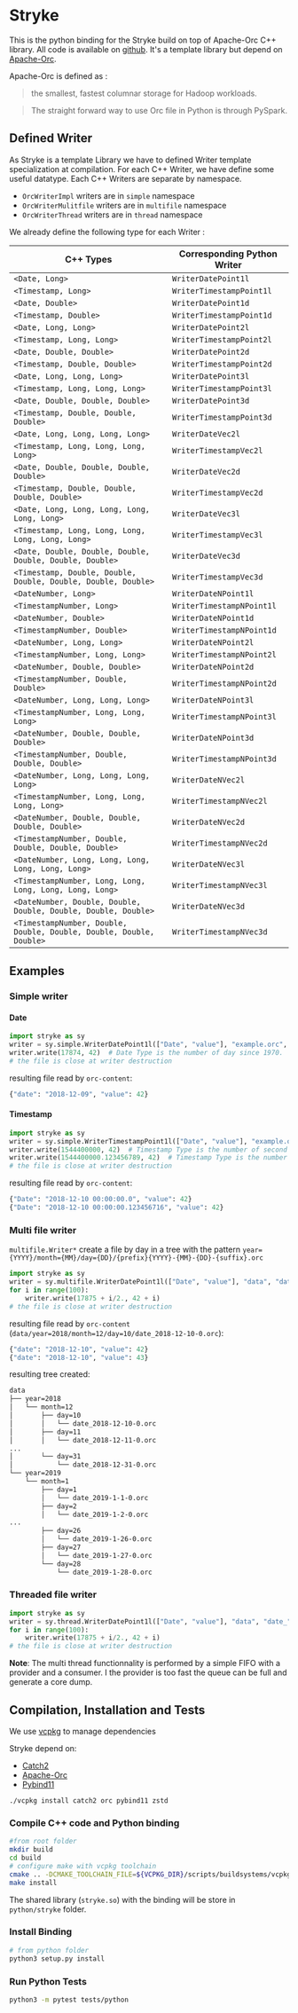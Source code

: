 # Stryke

This is the python binding for the Stryke build on top of Apache-Orc C++ library. All code is available on [github](https://github.com/edmBernard/Stryke). It's a template library but depend on [Apache-Orc](https://orc.apache.org/).

Apache-Orc is defined as :
> the smallest, fastest columnar storage for Hadoop workloads.

> The straight forward way to use Orc file in Python is through PySpark.

## Defined Writer

As Stryke is a template Library we have to defined Writer template specialization at compilation.
For each C++ Writer, we have define some useful datatype. Each C++ Writers are separate by namespace.
* `OrcWriterImpl` writers are in `simple` namespace
* `OrcWriterMulitfile` writers are in `multifile` namespace
* `OrcWriterThread` writers are in `thread` namespace

We already define the following type for each Writer :

| C++ Types | Corresponding Python Writer |
|--|--|
| `<Date, Long>` | `WriterDatePoint1l` |
| `<Timestamp, Long>` | `WriterTimestampPoint1l` |
| `<Date, Double>` | `WriterDatePoint1d` |
| `<Timestamp, Double>` | `WriterTimestampPoint1d` |
| `<Date, Long, Long>` | `WriterDatePoint2l` |
| `<Timestamp, Long, Long>` | `WriterTimestampPoint2l` |
| `<Date, Double, Double>` | `WriterDatePoint2d` |
| `<Timestamp, Double, Double>` | `WriterTimestampPoint2d` |
| `<Date, Long, Long, Long>` | `WriterDatePoint3l` |
| `<Timestamp, Long, Long, Long>` | `WriterTimestampPoint3l` |
| `<Date, Double, Double, Double>` | `WriterDatePoint3d` |
| `<Timestamp, Double, Double, Double>` | `WriterTimestampPoint3d` |
| `<Date, Long, Long, Long, Long>` | `WriterDateVec2l` |
| `<Timestamp, Long, Long, Long, Long>` | `WriterTimestampVec2l` |
| `<Date, Double, Double, Double, Double>` | `WriterDateVec2d` |
| `<Timestamp, Double, Double, Double, Double>` | `WriterTimestampVec2d` |
| `<Date, Long, Long, Long, Long, Long, Long>` | `WriterDateVec3l` |
| `<Timestamp, Long, Long, Long, Long, Long, Long>` | `WriterTimestampVec3l` |
| `<Date, Double, Double, Double, Double, Double, Double>` | `WriterDateVec3d` |
| `<Timestamp, Double, Double, Double, Double, Double, Double>` | `WriterTimestampVec3d` |
| `<DateNumber, Long>` | `WriterDateNPoint1l` |
| `<TimestampNumber, Long>` | `WriterTimestampNPoint1l` |
| `<DateNumber, Double>` | `WriterDateNPoint1d` |
| `<TimestampNumber, Double>` | `WriterTimestampNPoint1d` |
| `<DateNumber, Long, Long>` | `WriterDateNPoint2l` |
| `<TimestampNumber, Long, Long>` | `WriterTimestampNPoint2l` |
| `<DateNumber, Double, Double>` | `WriterDateNPoint2d` |
| `<TimestampNumber, Double, Double>` | `WriterTimestampNPoint2d` |
| `<DateNumber, Long, Long, Long>` | `WriterDateNPoint3l` |
| `<TimestampNumber, Long, Long, Long>` | `WriterTimestampNPoint3l` |
| `<DateNumber, Double, Double, Double>` | `WriterDateNPoint3d` |
| `<TimestampNumber, Double, Double, Double>` | `WriterTimestampNPoint3d` |
| `<DateNumber, Long, Long, Long, Long>` | `WriterDateNVec2l` |
| `<TimestampNumber, Long, Long, Long, Long>` | `WriterTimestampNVec2l` |
| `<DateNumber, Double, Double, Double, Double>` | `WriterDateNVec2d` |
| `<TimestampNumber, Double, Double, Double, Double>` | `WriterTimestampNVec2d` |
| `<DateNumber, Long, Long, Long, Long, Long, Long>` | `WriterDateNVec3l` |
| `<TimestampNumber, Long, Long, Long, Long, Long, Long>` | `WriterTimestampNVec3l` |
| `<DateNumber, Double, Double, Double, Double, Double, Double>` | `WriterDateNVec3d` |
| `<TimestampNumber, Double, Double, Double, Double, Double, Double>` | `WriterTimestampNVec3d` |

## Examples

### Simple writer

#### Date

```python
import stryke as sy
writer = sy.simple.WriterDatePoint1l(["Date", "value"], "example.orc", sy.WriterOptions())
writer.write(17874, 42)  # Date Type is the number of day since 1970.
# the file is close at writer destruction
```

resulting file read by `orc-content`:
```python
{"date": "2018-12-09", "value": 42}
```

#### Timestamp

```python
import stryke as sy
writer = sy.simple.WriterTimestampPoint1l(["Date", "value"], "example.orc", sy.WriterOptions())
writer.write(1544400000, 42)  # Timestamp Type is the number of second since 1970.
writer.write(1544400000.123456789, 42)  # Timestamp Type is the number of second since 1970.
# the file is close at writer destruction
```

resulting file read by `orc-content`:
```python
{"Date": "2018-12-10 00:00:00.0", "value": 42}
{"Date": "2018-12-10 00:00:00.123456716", "value": 42}
```

### Multi file writer

`multifile.Writer*` create a file by day in a tree with the pattern `year={YYYY}/month={MM}/day={DD}/{prefix}{YYYY}-{MM}-{DD}-{suffix}.orc`
```python
import stryke as sy
writer = sy.multifile.WriterDatePoint1l(["Date", "value"], "data", "date_", sy.WriterOptions())
for i in range(100):
    writer.write(17875 + i/2., 42 + i)
# the file is close at writer destruction
```

resulting file read by `orc-content` (`data/year=2018/month=12/day=10/date_2018-12-10-0.orc`):
```python
{"date": "2018-12-10", "value": 42}
{"date": "2018-12-10", "value": 43}
```

resulting tree created:
```bash
data
├── year=2018
│   └── month=12
│       ├── day=10
│       │   └── date_2018-12-10-0.orc
│       ├── day=11
│       │   └── date_2018-12-11-0.orc
...
│       └── day=31
│           └── date_2018-12-31-0.orc
└── year=2019
    └── month=1
        ├── day=1
        │   └── date_2019-1-1-0.orc
        ├── day=2
        │   └── date_2019-1-2-0.orc
...
        ├── day=26
        │   └── date_2019-1-26-0.orc
        ├── day=27
        │   └── date_2019-1-27-0.orc
        └── day=28
            └── date_2019-1-28-0.orc
```

### Threaded file writer

```python
import stryke as sy
writer = sy.thread.WriterDatePoint1l(["Date", "value"], "data", "date_", sy.WriterOptions())
for i in range(100):
    writer.write(17875 + i/2., 42 + i)
# the file is close at writer destruction
```

**Note**: The multi thread functionnality is performed by a simple FIFO with a provider and a consumer. I the provider is too fast the queue can be full and generate a core dump.

## Compilation, Installation and Tests

We use [vcpkg](https://github.com/Microsoft/vcpkg) to manage dependencies

Stryke depend on:
* [Catch2](https://github.com/catchorg/Catch2)
* [Apache-Orc](https://orc.apache.org/)
* [Pybind11](https://github.com/pybind/pybind11)

```
./vcpkg install catch2 orc pybind11 zstd
```

### Compile C++ code and Python binding

```bash
#from root folder
mkdir build
cd build
# configure make with vcpkg toolchain
cmake .. -DCMAKE_TOOLCHAIN_FILE=${VCPKG_DIR}/scripts/buildsystems/vcpkg.cmake -DBUILD_PYTHON_BINDING=ON
make install
```

The shared library (`stryke.so`) with the binding will be store in `python/stryke` folder.

### Install Binding

```bash
# from python folder
python3 setup.py install
```

### Run Python Tests

```bash
python3 -m pytest tests/python
```
